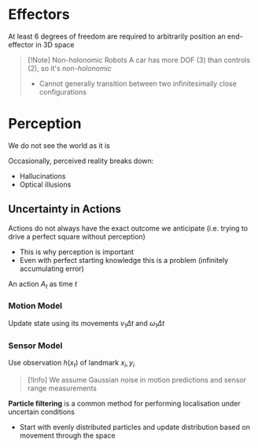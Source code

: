 
# Effectors

At least 6 degrees of freedom are required to arbitrarily position an end-effector in 3D space


>[!Note] Non-holonomic Robots
>A car has more DOF (3) than controls (2), so it's *non-holonomic*
>- Cannot generally transition between two infinitesimally close configurations

# Perception
We do not see the world as it is

Occasionally, perceived reality breaks down:
- Hallucinations
- Optical illusions


## Uncertainty in Actions
Actions do not always have the exact outcome we anticipate (i.e. trying to drive a perfect square without perception)
- This is why perception is important
- Even with perfect starting knowledge this is a problem (infinitely accumulating error)


An action $A_t$ as time $t$


### Motion Model
Update state using its movements $v_1 \Delta t$ and $\omega_1 \Delta t$

### Sensor Model
Use observation $h(x_t)$ of landmark $x_i, y_i$

>[!Info]
>We assume Gaussian noise in motion predictions and sensor range measurements

**Particle filtering** is a common method for performing localisation under uncertain conditions
- Start with evenly distributed particles and update distribution based on movement through the space
